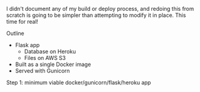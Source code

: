 I didn't document any of my build or deploy process, and redoing this from scratch is going to be simpler than attempting to modify it in place. This time for real!

Outline 
- Flask app 
  - Database on Heroku
  - Files on AWS S3
- Built as a single Docker image
- Served with Gunicorn

Step 1: minimum viable docker/gunicorn/flask/heroku app
